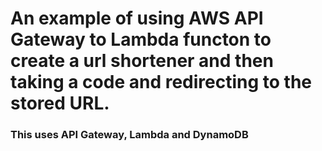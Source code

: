 # An example of using AWS API Gateway to Lambda functon to create a url shortener and then taking a code and redirecting to the stored URL.

### This uses API Gateway, Lambda and DynamoDB

